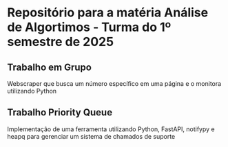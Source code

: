 # Repositório para a matéria Análise de Algortimos - Turma do 1º semestre de 2025
## Trabalho em Grupo
Webscraper que busca um número específico em uma página e o monitora utilizando Python
## Trabalho Priority Queue
Implementação de uma ferramenta utilizando Python, FastAPI, notifypy e heapq para gerenciar um sistema de chamados de suporte
